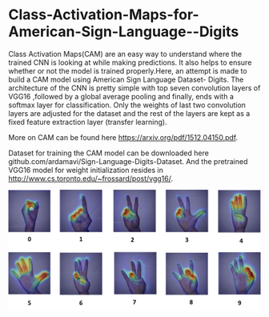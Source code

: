 # Class-Activation-Maps-for-American-Sign-Language--Digits

Class Activation Maps(CAM) are an easy way to understand where the trained CNN is looking at while making predictions. It also helps to ensure whether or not the model is trained properly.Here, an attempt is made to build a CAM model using American Sign Language Dataset- Digits. The architecture of the CNN is  pretty simple with top seven convolution layers of VGG16 ,followed by a global average pooling and finally, ends with a softmax layer for classification. Only the weights of last two convolution layers are adjusted for the dataset and  the rest of the layers are kept as a fixed feature extraction layer (transfer learning). 

More on CAM can be found here https://arxiv.org/pdf/1512.04150.pdf.

Dataset for training the CAM model can be downloaded here  github.com/ardamavi/Sign-Language-Digits-Dataset. And the pretrained VGG16 model for weight initialization resides in http://www.cs.toronto.edu/~frossard/post/vgg16/.

![alt text](https://github.com/vinayakaraj-t/Class-Activation-Maps-for-American-Sign-Language--Digits/blob/master/output.png)
